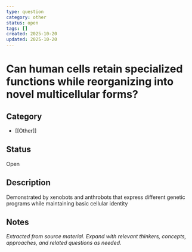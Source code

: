 ```yaml
---
type: question
category: other
status: open
tags: []
created: 2025-10-20
updated: 2025-10-20
---
```


# Can human cells retain specialized functions while reorganizing into novel multicellular forms?

## Category

- [[Other]]

## Status

Open

## Description

Demonstrated by xenobots and anthrobots that express different genetic programs while maintaining basic cellular identity

## Notes

*Extracted from source material. Expand with relevant thinkers, concepts, approaches, and related questions as needed.*
